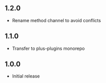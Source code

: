 ## 1.2.0

- Rename method channel to avoid conflicts

## 1.1.0

- Transfer to plus-plugins monorepo

## 1.0.0

- Initial release
